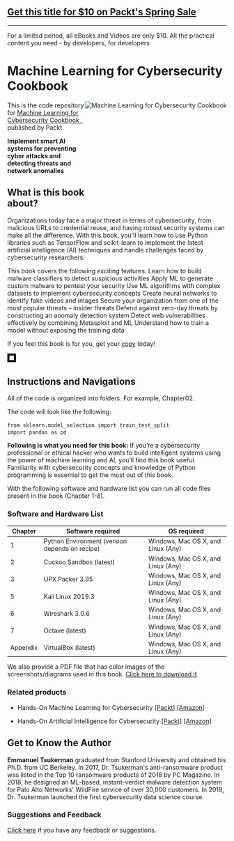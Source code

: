 ## [Get this title for $10 on Packt's Spring Sale](https://www.packt.com/B13871?utm_source=github&utm_medium=packt-github-repo&utm_campaign=spring_10_dollar_2022)
-----
For a limited period, all eBooks and Videos are only $10. All the practical content you need \- by developers, for developers

# Machine Learning for Cybersecurity Cookbook 

<a href="https://www.packtpub.com/security/machine-learning-for-cybersecurity-cookbook?utm_source=github&utm_medium=repository&utm_campaign=9781789614671"><img src="https://www.packtpub.com/media/catalog/product/cache/e4d64343b1bc593f1c5348fe05efa4a6/9/7/9781789614671-original.jpeg" alt="Machine Learning for Cybersecurity Cookbook " height="256px" align="right"></a>

This is the code repository for [Machine Learning for Cybersecurity Cookbook ](https://www.packtpub.com/security/machine-learning-for-cybersecurity-cookbook?utm_source=github&utm_medium=repository&utm_campaign=9781789614671), published by Packt.

**Implement smart AI systems for preventing cyber attacks and detecting threats and network anomalies**

## What is this book about?
Organizations today face a major threat in terms of cybersecurity, from malicious URLs to credential reuse, and having robust security systems can make all the difference. With this book, you'll learn how to use Python libraries such as TensorFlow and scikit-learn to implement the latest artificial intelligence (AI) techniques and handle challenges faced by cybersecurity researchers.


This book covers the following exciting features:
Learn how to build malware classifiers to detect suspicious activities 
Apply ML to generate custom malware to pentest your security 
Use ML algorithms with complex datasets to implement cybersecurity concepts 
Create neural networks to identify fake videos and images 
Secure your organization from one of the most popular threats – insider threats 
Defend against zero-day threats by constructing an anomaly detection system 
Detect web vulnerabilities effectively by combining Metasploit and ML 
Understand how to train a model without exposing the training data

If you feel this book is for you, get your [copy](https://www.amazon.com/dp/1789614678) today!

<a href="https://www.packtpub.com/?utm_source=github&utm_medium=banner&utm_campaign=GitHubBanner"><img src="https://raw.githubusercontent.com/PacktPublishing/GitHub/master/GitHub.png" 
alt="https://www.packtpub.com/" border="5" /></a>

## Instructions and Navigations
All of the code is organized into folders. For example, Chapter02.

The code will look like the following:
```
from sklearn.model_selection import train_test_split
import pandas as pd
```

**Following is what you need for this book:**
If you’re a cybersecurity professional or ethical hacker who wants to build intelligent systems using the power of machine learning and AI, you’ll find this book useful. Familiarity with cybersecurity concepts and knowledge of Python programming is essential to get the most out of this book.

With the following software and hardware list you can run all code files present in the book (Chapter 1-8).
### Software and Hardware List
| Chapter | Software required | OS required |
| -------- | ------------------------------------ | ----------------------------------- |
| 1 | Python Environment (version depends on recipe) | Windows, Mac OS X, and Linux (Any) |
| 2 | Cuckoo Sandbox (latest) | Windows, Mac OS X, and Linux (Any) |
| 3 | UPX Packer 3.95 | Windows, Mac OS X, and Linux (Any) |
| 5 | Kali Linux 2019.3 | Windows, Mac OS X, and Linux (Any) |
| 6 | Wireshark 3.0.6 | Windows, Mac OS X, and Linux (Any) |
| 7 | Octave (latest) | Windows, Mac OS X, and Linux (Any) |
| Appendix | VirtualBox (latest) | Windows, Mac OS X, and Linux (Any) |


We also provide a PDF file that has color images of the screenshots/diagrams used in this book. [Click here to download it](https://static.packt-cdn.com/downloads/9781789614671_ColorImages.pdf).

### Related products
* Hands-On Machine Learning for Cybersecurity  [[Packt]](https://www.packtpub.com/in/big-data-and-business-intelligence/hands-machine-learning-cybersecurity?utm_source=github&utm_medium=repository&utm_campaign=9781788992282) [[Amazon]](https://www.amazon.com/dp/1788992288)

* Hands-On Artificial Intelligence for Cybersecurity  [[Packt]](https://www.packtpub.com/in/data/hands-on-artificial-intelligence-for-cybersecurity?utm_source=github&utm_medium=repository&utm_campaign=9781789804027) [[Amazon]](https://www.amazon.com/dp/1789804027)


## Get to Know the Author
**Emmanuel Tsukerman** graduated from Stanford University and obtained his Ph.D. from UC Berkeley. In 2017, Dr. Tsukerman's anti-ransomware product was listed in the Top 10 ransomware products of 2018 by PC Magazine. In 2018, he designed an ML-based, instant-verdict malware detection system for Palo Alto Networks' WildFire service of over 30,000 customers. In 2019, Dr. Tsukerman launched the first cybersecurity data science course.




### Suggestions and Feedback
[Click here](https://docs.google.com/forms/d/e/1FAIpQLSdy7dATC6QmEL81FIUuymZ0Wy9vH1jHkvpY57OiMeKGqib_Ow/viewform) if you have any feedback or suggestions.



